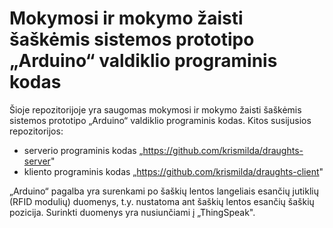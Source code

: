 # Mokymosi ir mokymo žaisti šaškėmis sistemos prototipo „Arduino“ valdiklio programinis kodas

Šioje repozitorijoje yra saugomas mokymosi ir mokymo žaisti šaškėmis sistemos prototipo „Arduino“ valdiklio programinis kodas. Kitos
susijusios repozitorijos:
- serverio programinis kodas „https://github.com/krismilda/draughts-server"
- kliento programinis kodas „https://github.com/krismilda/draughts-client"

„Arduino“ pagalba yra surenkami po šaškių lentos langeliais esančių jutiklių (RFID modulių) duomenys, t.y. nustatoma ant šaškių lentos esančių šaškių pozicija. 
Surinkti duomenys yra nusiunčiami į „ThingSpeak".
